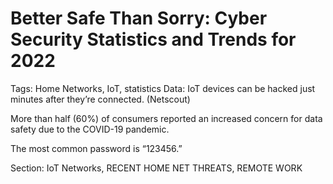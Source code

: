 # Better Safe Than Sorry: Cyber Security Statistics and Trends for 2022

Tags: Home Networks, IoT, statistics
Data: IoT devices can be hacked just minutes after they’re connected.
(Netscout)

More than half (60%) of consumers reported an increased concern for data safety due to the COVID-19 pandemic.

The most common password is “123456.”


Section: IoT Networks, RECENT HOME NET THREATS, REMOTE WORK